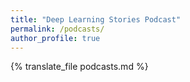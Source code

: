 ```yaml
---
title: "Deep Learning Stories Podcast"
permalink: /podcasts/
author_profile: true
---
```


{% translate_file podcasts.md %}
